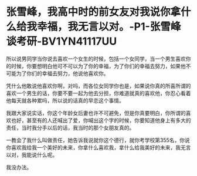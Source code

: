 # 张雪峰，我高中时的前女友对我说你拿什么给我幸福，我无言以对。-P1-张雪峰谈考研-BV1YN41117UU

所以说男同学当你说去喜欢一个女生的时候，包括一个女同学，当一个男生喜欢你的时候，你要想明白他可不可以为了你的幸福，为了你们的幸福去努力，如果他不可能为了你们的幸福去努力，他说他喜欢你。

凭什么他敢说他喜欢你啊，对吗，而各位女同学你也是，如果说你真的所喜所谓的喜欢一个男生的话，你要不要一起为他去分担，你难道就真的喜欢他，你忍心看着他每天就各种累吗，所以说的话真的早恋这个事情。

我跟大家说实话，你这个年龄女后妻也许不可避免，但是你真要明白，你所谓的喜欢也好，甚至有的人还喊出了爱，你喊出这个字的时候，你要知道他身上有多大的责任，当时我分手以后的话，我当时的那个女朋友真的。

一教会了我什么叫做责任，她告诉我说就你这个德行，就你考学校第355名，你说你喜欢我给我一个美好的未来，你拿什么喜欢我，拿什么给我美好的未来，我无言以对，我能说什么呢。

我没办法。